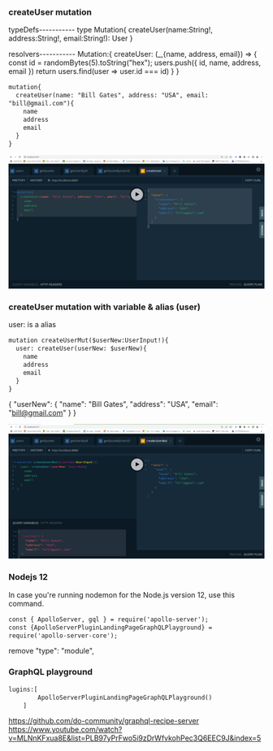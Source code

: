 ### createUser mutation
typeDefs-----------
type Mutation{
    createUser(name:String!, address:String!, email:String!): User
}

resolvers-----------
Mutation:{
        createUser: (_,{name, address, email}) => {
            const id = randomBytes(5).toString("hex");
            users.push({
                id,
                name,
                address,
                email
            })
            return users.find(user => user.id === id)
        }
    }

```
mutation{
  createUser(name: "Bill Gates", address: "USA", email: "bill@gmail.com"){
    name
    address
    email
  }
}
```
![GraphQL Playground](graphql_playground.png)


### createUser mutation with variable & alias (user)
user: is a alias

```
mutation createUserMut($userNew:UserInput!){
  user: createUser(userNew: $userNew){
    name
    address
    email
  }
}
```

{
  "userNew": {
    "name": "Bill Gates",
    "address": "USA",
    "email": "bill@gmail.com"
	}
}

![GraphQL Playground1](graphql_playground1.png)


### Nodejs 12
In case you're running nodemon for the Node.js version 12, use this command.

```
const { ApolloServer, gql } = require('apollo-server');
const {ApolloServerPluginLandingPageGraphQLPlayground} = require('apollo-server-core');
```

remove "type": "module",

### GraphQL playground
```
lugins:[
        ApolloServerPluginLandingPageGraphQLPlayground()
    ]
```


https://github.com/do-community/graphql-recipe-server
https://www.youtube.com/watch?v=MLNnKFxua8E&list=PLB97yPrFwo5i9zDrWfvkohPec3Q6EEC9J&index=5
